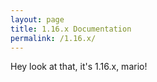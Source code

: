 ```yaml
---
layout: page
title: 1.16.x Documentation
permalink: /1.16.x/
---
```


Hey look at that, it's 1.16.x, mario!

